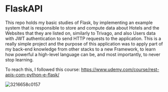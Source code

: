 # FlaskAPI

This repo holds my basic studies of Flask, by implementing an example system that is responsible to store and compute data about Hotels and the Websites that they are listed on, similarly to Trivago, and also Users data with JWT authentication to send HTTP requests to the application. This is a really simple project and the purpose of this application was to apply part of my back-end knowledge from other stacks to a new Framework, to learn how powerful a high-level language can be, and most importantly, to never stop learning.

To reach this, I followed this course: https://www.udemy.com/course/rest-apis-com-python-e-flask/

![3216658c0157](https://user-images.githubusercontent.com/26651389/123496416-58040500-d5fe-11eb-9675-0c3ef7289aad.jpg)
